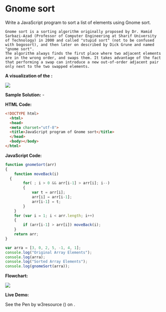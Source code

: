 # Gnome sort

Write a JavaScript program to sort a list of elements using Gnome sort.

```
Gnome sort is a sorting algorithm originally proposed by Dr. Hamid Sarbazi-Azad (Professor of Computer Engineering at Sharif University of Technology) in 2000 and called "stupid sort" (not to be confused with bogosort), and then later on described by Dick Grune and named "gnome sort".
The algorithm always finds the first place where two adjacent elements are in the wrong order, and swaps them. It takes advantage of the fact that performing a swap can introduce a new out-of-order adjacent pair only next to the two swapped elements.
```

**A visualization of the** **:**

![](https://www.w3resource.com/w3r_images/Sorting_gnomesort_anim.gif)

**Sample Solution:** -

**HTML Code:**

```html
<!DOCTYPE html>
  <html>
  <head>
  <meta charset="utf-8">
  <title>JavaScript program of Gnome sort</title>
  </head>
  <body></body>
</html>

```

**JavaScript Code:**

```js
function gnomeSort(arr) 
{
    function moveBack(i) 
  {
        for( ; i > 0 && arr[i-1] > arr[i]; i--)
        {
            var t = arr[i];
            arr[i] = arr[i-1];
            arr[i-1] = t;
        }
    }
    for (var i = 1; i < arr.length; i++) 
    {
        if (arr[i-1] > arr[i]) moveBack(i);
    }
    return arr;
}

var arra = [3, 0, 2, 5, -1, 4, 1]; 
console.log("Original Array Elements"); 
console.log(arra); 
console.log("Sorted Array Elements"); 
console.log(gnomeSort(arra));

```

**Flowchart:**

![](https://www.w3resource.com/w3r_images/searching-and-sorting-algorithm-exercise-10.png)  

**Live Demo:**

<section class="expand-codepen"><p data-height="380" data-theme-id="0" data-slug-hash="jGLepN" data-default-tab="js,result" data-user="w3resource" data-embed-version="2" data-pen-title="JavaScript - common-editor-exercises" data-editable="true" class="codepen">See the Pen by w3resource () on .</p><codepen></codepen></section>